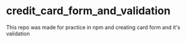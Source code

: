 # credit_card_form_and_validation
This repo was made for practice in npm and creating card form and it's validation

